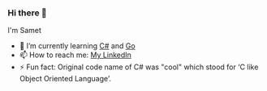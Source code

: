 ### Hi there 👋

I'm Samet

- 🌱 I’m currently learning [C#] and [Go]
- 📫 How to reach me: [My LinkedIn]
- ⚡ Fun fact: Original code name of C# was "cool" which stood for ‘C like Object Oriented Language’.

[C#]:<https://dotnet.microsoft.com/en-us/languages/csharp>
[Go]:<https://go.dev>
[My LinkedIn]:<https://www.linkedin.com/in/samet-arslan-b98849214/>
